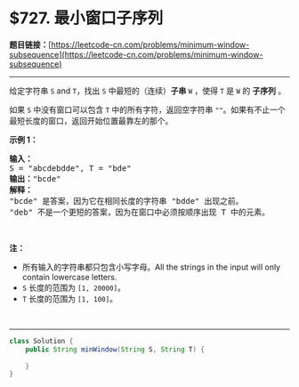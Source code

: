 # $727. 最小窗口子序列

**题目链接：**[https://leetcode-cn.com/problems/minimum-window-subsequence](https://leetcode-cn.com/problems/minimum-window-subsequence)

---

<div class="content__1Y2H">
 <div class="notranslate">
  <p>给定字符串 <code>S</code> and <code>T</code>，找出 <code>S</code> 中最短的（连续）<strong>子串</strong> <code>W</code> ，使得 <code>T</code> 是 <code>W</code> 的 <strong>子序列</strong> 。</p> 
  <p>如果 <code>S</code> 中没有窗口可以包含 <code>T</code> 中的所有字符，返回空字符串 <code>""</code>。如果有不止一个最短长度的窗口，返回开始位置最靠左的那个。</p> 
  <p><strong>示例 1：</strong></p> 
  <pre class="language-text"><strong>输入：</strong>
S = "abcdebdde", T = "bde"
<strong>输出：</strong>"bcde"
<strong>解释：</strong>
"bcde" 是答案，因为它在相同长度的字符串 "bdde" 出现之前。
"deb" 不是一个更短的答案，因为在窗口中必须按顺序出现 T 中的元素。</pre> 
  <p>&nbsp;</p> 
  <p><strong>注：</strong></p> 
  <ul> 
   <li>所有输入的字符串都只包含小写字母。All the strings in the input will only contain lowercase letters.</li> 
   <li><code>S</code>&nbsp;长度的范围为&nbsp;<code>[1, 20000]</code>。</li> 
   <li><code>T</code>&nbsp;长度的范围为&nbsp;<code>[1, 100]</code>。</li> 
  </ul> 
  <p>&nbsp;</p> 
 </div>
</div>

---

```java
class Solution {
    public String minWindow(String S, String T) {
        
    }
}
```